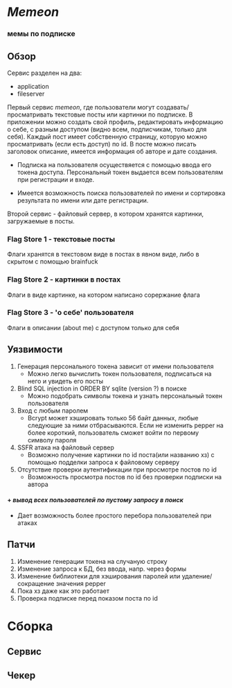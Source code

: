 # *Memeon*
### мемы по подписке
## Обзор
Сервис разделен на два:

- application
- fileserver

Первый сервис *memeon*, где пользователи могут создавать/просматривать текстовые посты или картинки по подписке. В приложении можно создать свой профиль, редактировать информацию о себе, с разным доступом (видно всем, подписчикам, только для себя). Каждый пост имеет собственную страницу, которую можно просматривать (если есть доступ) по id. В посте можно писать заголовок описание, имеется информация об авторе и дате создания. 

- Подписка на пользователя осуществяется с помощью ввода его токена доступа. Персональный токен выдается всем пользователям при регистрации и входе.

- Имеется возможность поиска пользователей по имени и сортировка результата по имени или дате регистрации.

Второй сервис - файловый сервер, в котором хранятся картинки, загружаемые в посты.

### Flag Store 1 - текстовые посты
Флаги хранятся в текстовом виде в постах в явном виде, либо в скрытом с помощью brainfuck

### Flag Store 2 - картинки в постах
Флаги в виде картинке, на котором написано сорержание флага

### Flag Store 3 - 'о себе' пользователя
Флаги в описании (about me) с доступом только для себя

## Уязвимости
1.  Генерация персонального токена зависит от имени пользователя
    - Можно легко вычислить токен пользователя, подписаться на него и увидеть его посты
2.  Blind SQL injection in ORDER BY sqlite (version ?) в поиске
    - Можно подобрать символы токена и узнать персональный токен пользователя
3. Вход с любым паролем
    - Bcrypt может хэшировать только 56 байт данных, любые следующие за ними отбрасываются. Если не изменить pepper на более короткий, пользователь сможет войти по первому символу пароля
4. SSFR атака на файловый сервер
    - Возможно получение картинки по id поста(или названию хз) с помощью подделки запроса к файловому серверу
5. Отсутствие проверки аутентификации при просмотре постов по id
    - Возможность просмотра постов по id без проверки подписки на автора


#### + ***вывод всех пользователей по пустому запросу в поиск***
- Дает возможность более простого перебора пользователей при атаках

## Патчи
1. Изменение генерации токена на случаную строку
2. Изменение запроса к БД, без ввода, напр. через формы
3. Изменение библиотеки для хэширования паролей или удаление/сокращение значения pepper
4. Пока хз даже как это работает
5. Проверка подписке перед показом поста по id

# Сборка
## Сервис
## Чекер